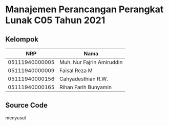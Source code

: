 # Manajemen Perancangan Perangkat Lunak C05 Tahun 2021

## Kelompok

NRP              | Nama
-----------------|-----------
05111940000005   | Muh. Nur Fajrin Amiruddin
05111940000009   | Faisal Reza M
05111940000156   | Cahyadesthian R.W.
05111940000165   | Rihan Farih Bunyamin


## Source Code

menyusul
